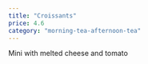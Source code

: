 ```yaml
---
title: "Croissants"
price: 4.6
category: "morning-tea-afternoon-tea"
---
```


Mini with melted cheese and tomato

